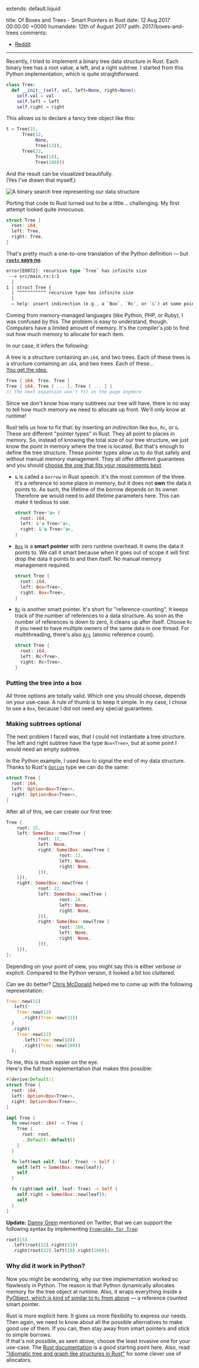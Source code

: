 extends: default.liquid

title:      Of Boxes and Trees - Smart Pointers in Rust
date:       12 Aug 2017 00:00:00 +0000
humandate:  12th of August 2017
path:       2017/boxes-and-trees
comments:
   - <a href="https://www.reddit.com/r/rust/comments/6tkyz3/of_boxes_and_trees_smart_pointers_in_rust/">Reddit</a>
---

Recently, I tried to implement a binary tree data structure in Rust.
Each binary tree has a root value, a left, and a right subtree.
I started from this Python implementation, which is quite straightforward.

```python
class Tree:
  def __init__(self, val, left=None, right=None):
    self.val = val
    self.left = left
    self.right = right
```

This allows us to declare a fancy tree object like this:

```python
t = Tree(15,
      Tree(12,
           None,
           Tree(13)),
      Tree(22,
           Tree(18),
           Tree(100)))
```

And the result can be visualized beautifully.  
(Yes I've drawn that myself.)

<img src="/img/posts/2017/boxes-and-trees/tree.svg" alt="A binary search tree representing our data structure"/>

Porting that code to Rust turned out to be a little... challenging.
My first attempt looked quite innocuous.

```rust
struct Tree {
  root: i64,
  left: Tree,
  right: Tree,
}
```

That's pretty much a one-to-one translation of the Python definition &mdash; but [**`rustc`** **says no**](https://www.youtube.com/watch?v=0n_Ty_72Qds).

```rust
error[E0072]: recursive type `Tree` has infinite size
 --> src/main.rs:1:1
  |
1 | struct Tree {
  | ^^^^^^^^^^^ recursive type has infinite size
  |
  = help: insert indirection (e.g., a `Box`, `Rc`, or `&`) at some point to make `Tree` representable
```

Coming from memory-managed languages (like Python, PHP, or Ruby), I was confused by this.
The problem is easy to understand, though.
Computers have a limited amount of memory.
It's the compiler's job to find out how much memory to allocate for each item.

In our case, it infers the following:

A tree is a structure containing an `i64`, and two trees. Each of these trees is a structure containing an `i64`, and two trees. Each of these...  
[You get the idea.](https://stackoverflow.com/a/25296420/270334)

```rust
Tree { i64, Tree, Tree }
Tree { i64, Tree { ... }, Tree { ... } }
// The next expansion won't fit on the page anymore
```

Since we don't know how many subtrees our tree will have, there is no way to tell how much memory we need to allocate up front. We'll only know at runtime!

Rust tells us how to fix that: by inserting an *indirection* like `Box`, `Rc`, or `&`.
These are different "pointer types" in Rust. They all point to places in memory. So, instead of knowing the total size of our tree structure, we just know the *point* in memory where the tree is located. But that's enough to define the tree structure.
These pointer types allow us to do that safely and without manual memory management.
They all offer different guarantees and you should [choose the one that fits your requirements best](/2017/why-type-systems-matter/).

* `&` is called a `borrow` in Rust speech. It's the most common of the three. It's a reference to some place in memory, but it does not **own** the data it points to. As such, the lifetime of the borrow depends on its owner.
Therefore we would need to add lifetime parameters here. This can make it tedious to use.

    ```rust
    struct Tree<'a> {
      root: i64,
      left: &'a Tree<'a>,
      right: &'a Tree<'a>,
    }
    ```

* [`Box`](https://doc.rust-lang.org/std/boxed/struct.Box.html) is a **smart pointer** with zero runtime overhead. It owns the data it points to.
We call it smart because when it goes out of scope it will first drop the data it points to and then itself. No manual memory management required.

    ```rust
    struct Tree {
      root: i64,
      left: Box<Tree>,
      right: Box<Tree>,
    }
    ```

* [`Rc`](https://doc.rust-lang.org/std/rc/struct.Rc.html) is another smart pointer. It's short for "reference-counting". It keeps track of the number of references to a data structure. As soon as the number of references is down to zero, it cleans up after itself.
Choose `Rc` if you need to have multiple owners of the same data in one thread.
For multithreading, there's also [`Arc`](https://doc.rust-lang.org/std/sync/struct.Arc.html) (atomic reference count).

    ```rust
    struct Tree {
      root: i64,
      left: Rc<Tree>,
      right: Rc<Tree>,
    }
    ```

### Putting the tree into a box

All three options are totally valid. Which one you should choose, depends on your use-case.
A rule of thumb is to keep it simple.
In my case, I chose to use a `Box`, because I did not need any special guarantees.

### Making subtrees optional

The next problem I faced was, that I could not instantiate a tree structure.
The left and right subtree have the type `Box<Tree>`, but at some
point I would need an empty subtree.

In the Python example, I used `None` to signal the end of my data structure.
Thanks to Rust's [`Option`](https://doc.rust-lang.org/std/option/) type we can do the same:

``` rust
struct Tree {
  root: i64,
  left: Option<Box<Tree>>,
  right: Option<Box<Tree>>,
}
```

After all of this, we can create our first tree:

```rust
Tree {
    root: 15,
    left: Some(Box::new(Tree {
            root: 12,
            left: None,
            right: Some(Box::new(Tree {
                    root: 13,
                    left: None,
                    right: None,
            })),
    })),
    right: Some(Box::new(Tree {
            root: 22,
            left: Some(Box::new(Tree {
                    root: 18,
                    left: None,
                    right: None,
            })),
            right: Some(Box::new(Tree {
                    root: 100,
                    left: None,
                    right: None,
            })),
    })),
};
```

Depending on your point of view, you might say this is either verbose or explicit.
Compared to the Python version, it looked a bit too cluttered.

Can we do better?
[Chris McDonald](https://github.com/cjm00) helped me to come up with the following representation:

```rust
Tree::new(15)
  .left(
    Tree::new(12)
      .right(Tree::new(13))
  )
  .right(
    Tree::new(22)
      .left(Tree::new(18))
      .right(Tree::new(100))
  );
```

To me, this is much easier on the eye.  
Here's the full tree implementation that makes this possible:

```rust
#[derive(Default)]
struct Tree {
  root: i64,
  left: Option<Box<Tree>>,
  right: Option<Box<Tree>>,
}

impl Tree {
  fn new(root: i64) -> Tree {
    Tree {
      root: root,
      ..Default::default()
    }
  }

  fn left(mut self, leaf: Tree) -> Self {
    self.left = Some(Box::new(leaf));
    self
  }

  fn right(mut self, leaf: Tree) -> Self {
    self.right = Some(Box::new(leaf));
    self
  }
}
```

**Update:** [Danny Grein](https://twitter.com/fungos) mentioned on Twitter, that
we can support the following syntax by implementing [`From<i64> for Tree`](https://play.rust-lang.org/?gist=1454d2bfdacf0c83434a3095b0adcb5d&version=stable):

```rust
root(15)
  .left(root(12).right(13))
  .right(root(22).left(18).right(100));
```

### Why did it work in Python?

Now you might be wondering, why our tree implementation worked so flawlessly in Python.
The reason is that Python dynamically allocates memory for the tree object at runtime.
Also, it wraps everything inside a [PyObject, which is kind of similar to `Rc` from above](http://pythonextensionpatterns.readthedocs.io/en/latest/refcount.html)
&mdash; a reference counted smart pointer.

Rust is more explicit here. It gives us more flexibility to express our needs.
Then again, we need to know about all the possible alternatives to make good use of them.
If you can, then stay away from smart pointers and stick to simple borrows.  
If that's not possible, as seen above, choose the least invasive one for your
use-case. The [Rust documentation](https://doc.rust-lang.org/book/second-edition/ch15-00-smart-pointers.html) is a good starting point here.
Also, read ["Idiomatic tree and graph like structures in Rust"](https://rust-leipzig.github.io/architecture/2016/12/20/idiomatic-trees-in-rust/) for some clever use of allocators.

